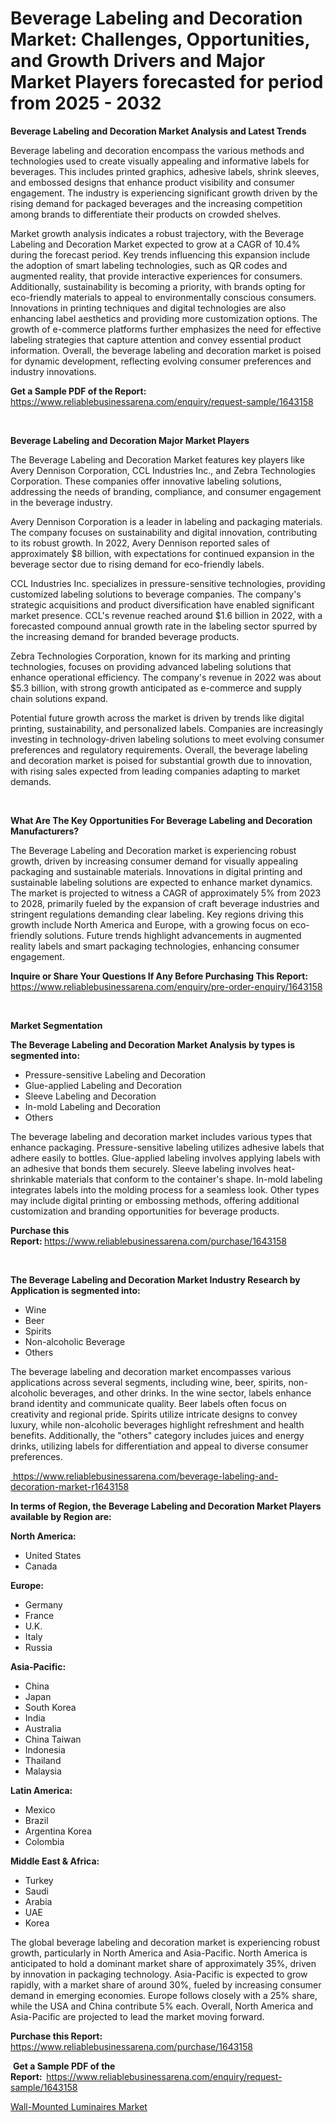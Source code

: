 <p><h1>Beverage Labeling and Decoration Market: Challenges, Opportunities, and Growth Drivers and Major Market Players forecasted for period from 2025 - 2032</h1></p><p><strong>Beverage Labeling and Decoration Market Analysis and Latest Trends</strong></p>
<p><p>Beverage labeling and decoration encompass the various methods and technologies used to create visually appealing and informative labels for beverages. This includes printed graphics, adhesive labels, shrink sleeves, and embossed designs that enhance product visibility and consumer engagement. The industry is experiencing significant growth driven by the rising demand for packaged beverages and the increasing competition among brands to differentiate their products on crowded shelves.</p><p>Market growth analysis indicates a robust trajectory, with the Beverage Labeling and Decoration Market expected to grow at a CAGR of 10.4% during the forecast period. Key trends influencing this expansion include the adoption of smart labeling technologies, such as QR codes and augmented reality, that provide interactive experiences for consumers. Additionally, sustainability is becoming a priority, with brands opting for eco-friendly materials to appeal to environmentally conscious consumers. Innovations in printing techniques and digital technologies are also enhancing label aesthetics and providing more customization options. The growth of e-commerce platforms further emphasizes the need for effective labeling strategies that capture attention and convey essential product information. Overall, the beverage labeling and decoration market is poised for dynamic development, reflecting evolving consumer preferences and industry innovations.</p></p>
<p><strong>Get a Sample PDF of the Report:&nbsp;</strong> <a href="https://www.reliablebusinessarena.com/enquiry/request-sample/1643158?utm_campaign=2488&utm_medium=2&utm_source=Github&utm_content=ia&utm_term=28032025&utm_id=beverage-labeling-and-decoration">https://www.reliablebusinessarena.com/enquiry/request-sample/1643158</a></p>
<p>&nbsp;</p>
<p><strong>Beverage Labeling and Decoration Major Market Players</strong></p>
<p><p>The Beverage Labeling and Decoration Market features key players like Avery Dennison Corporation, CCL Industries Inc., and Zebra Technologies Corporation. These companies offer innovative labeling solutions, addressing the needs of branding, compliance, and consumer engagement in the beverage industry.</p><p>Avery Dennison Corporation is a leader in labeling and packaging materials. The company focuses on sustainability and digital innovation, contributing to its robust growth. In 2022, Avery Dennison reported sales of approximately $8 billion, with expectations for continued expansion in the beverage sector due to rising demand for eco-friendly labels.</p><p>CCL Industries Inc. specializes in pressure-sensitive technologies, providing customized labeling solutions to beverage companies. The company's strategic acquisitions and product diversification have enabled significant market presence. CCL's revenue reached around $1.6 billion in 2022, with a forecasted compound annual growth rate in the labeling sector spurred by the increasing demand for branded beverage products.</p><p>Zebra Technologies Corporation, known for its marking and printing technologies, focuses on providing advanced labeling solutions that enhance operational efficiency. The company's revenue in 2022 was about $5.3 billion, with strong growth anticipated as e-commerce and supply chain solutions expand.</p><p>Potential future growth across the market is driven by trends like digital printing, sustainability, and personalized labels. Companies are increasingly investing in technology-driven labeling solutions to meet evolving consumer preferences and regulatory requirements. Overall, the beverage labeling and decoration market is poised for substantial growth due to innovation, with rising sales expected from leading companies adapting to market demands.</p></p>
<p>&nbsp;</p>
<p><strong>What Are The Key Opportunities For Beverage Labeling and Decoration Manufacturers?</strong></p>
<p><p>The Beverage Labeling and Decoration market is experiencing robust growth, driven by increasing consumer demand for visually appealing packaging and sustainable materials. Innovations in digital printing and sustainable labeling solutions are expected to enhance market dynamics. The market is projected to witness a CAGR of approximately 5% from 2023 to 2028, primarily fueled by the expansion of craft beverage industries and stringent regulations demanding clear labeling. Key regions driving this growth include North America and Europe, with a growing focus on eco-friendly solutions. Future trends highlight advancements in augmented reality labels and smart packaging technologies, enhancing consumer engagement.</p></p>
<p><strong>Inquire or Share Your Questions If Any Before Purchasing This Report:</strong> <a href="https://www.reliablebusinessarena.com/enquiry/pre-order-enquiry/1643158?utm_campaign=2488&utm_medium=2&utm_source=Github&utm_content=ia&utm_term=28032025&utm_id=beverage-labeling-and-decoration">https://www.reliablebusinessarena.com/enquiry/pre-order-enquiry/1643158</a></p>
<p>&nbsp;</p>
<p><strong>Market Segmentation</strong></p>
<p><strong>The Beverage Labeling and Decoration Market Analysis by types is segmented into:</strong></p>
<p><ul><li>Pressure-sensitive Labeling and Decoration</li><li>Glue-applied Labeling and Decoration</li><li>Sleeve Labeling and Decoration</li><li>In-mold Labeling and Decoration</li><li>Others</li></ul></p>
<p><p>The beverage labeling and decoration market includes various types that enhance packaging. Pressure-sensitive labeling utilizes adhesive labels that adhere easily to bottles. Glue-applied labeling involves applying labels with an adhesive that bonds them securely. Sleeve labeling involves heat-shrinkable materials that conform to the container's shape. In-mold labeling integrates labels into the molding process for a seamless look. Other types may include digital printing or embossing methods, offering additional customization and branding opportunities for beverage products.</p></p>
<p><strong>Purchase this Report:&nbsp;</strong><a href="https://www.reliablebusinessarena.com/purchase/1643158?utm_campaign=2488&utm_medium=2&utm_source=Github&utm_content=ia&utm_term=28032025&utm_id=beverage-labeling-and-decoration">https://www.reliablebusinessarena.com/purchase/1643158</a></p>
<p>&nbsp;</p>
<p><strong>The Beverage Labeling and Decoration Market Industry Research by Application is segmented into:</strong></p>
<p><ul><li>Wine</li><li>Beer</li><li>Spirits</li><li>Non-alcoholic Beverage</li><li>Others</li></ul></p>
<p><p>The beverage labeling and decoration market encompasses various applications across several segments, including wine, beer, spirits, non-alcoholic beverages, and other drinks. In the wine sector, labels enhance brand identity and communicate quality. Beer labels often focus on creativity and regional pride. Spirits utilize intricate designs to convey luxury, while non-alcoholic beverages highlight refreshment and health benefits. Additionally, the "others" category includes juices and energy drinks, utilizing labels for differentiation and appeal to diverse consumer preferences.</p></p>
<p><a href="https://www.reliablebusinessarena.com/beverage-labeling-and-decoration-market-r1643158?utm_campaign=2488&utm_medium=2&utm_source=Github&utm_content=ia&utm_term=28032025&utm_id=beverage-labeling-and-decoration">&nbsp;https://www.reliablebusinessarena.com/beverage-labeling-and-decoration-market-r1643158</a></p>
<p><strong>In terms of Region, the Beverage Labeling and Decoration Market Players available by Region are:</strong></p>
<p>
    <p> <strong> North America: </strong>
        <ul>
            <li>United States</li>
            <li>Canada</li>
        </ul>
        </p> 
    <p> <strong> Europe: </strong>
        <ul>
            <li>Germany</li>
            <li>France</li>
            <li>U.K.</li>
            <li>Italy</li>
            <li>Russia</li>
        </ul>
        </p> 
    <p> <strong> Asia-Pacific: </strong>
        <ul>
            <li>China</li>
            <li>Japan</li>
            <li>South Korea</li>
            <li>India</li>
            <li>Australia</li>
            <li>China Taiwan</li>
            <li>Indonesia</li>
            <li>Thailand</li>
            <li>Malaysia</li>
        </ul>
        </p> 
    <p> <strong> Latin America: </strong>
        <ul>
            <li>Mexico</li>
            <li>Brazil</li>
            <li>Argentina Korea</li>
            <li>Colombia</li>
        </ul>
        </p> 
    <p> <strong> Middle East & Africa: </strong>
        <ul>
            <li>Turkey</li>
            <li>Saudi</li>
            <li>Arabia</li>
            <li>UAE</li>
            <li>Korea</li>
        </ul>
    </p>
    </p>
<p><p>The global beverage labeling and decoration market is experiencing robust growth, particularly in North America and Asia-Pacific. North America is anticipated to hold a dominant market share of approximately 35%, driven by innovation in packaging technology. Asia-Pacific is expected to grow rapidly, with a market share of around 30%, fueled by increasing consumer demand in emerging economies. Europe follows closely with a 25% share, while the USA and China contribute 5% each. Overall, North America and Asia-Pacific are projected to lead the market moving forward.</p></p>
<p><strong>Purchase this Report: </strong><a href="https://www.reliablebusinessarena.com/purchase/1643158?utm_campaign=2488&utm_medium=2&utm_source=Github&utm_content=ia&utm_term=28032025&utm_id=beverage-labeling-and-decoration">https://www.reliablebusinessarena.com/purchase/1643158</a></p>
<p>&nbsp;<strong>Get a Sample PDF of the Report:&nbsp;&nbsp;</strong><a href="https://www.reliablebusinessarena.com/enquiry/request-sample/1643158?utm_campaign=2488&utm_medium=2&utm_source=Github&utm_content=ia&utm_term=28032025&utm_id=beverage-labeling-and-decoration">https://www.reliablebusinessarena.com/enquiry/request-sample/1643158</a></p>
<p><strong></strong></p>
<p><p><a href="https://github.com/sherikacas30/Market-Research-Report-List-1/blob/main/wall-mounted-luminaires-market.md?utm_campaign=2488&utm_medium=2&utm_source=Github&utm_content=ia&utm_term=28032025&utm_id=beverage-labeling-and-decoration">Wall-Mounted Luminaires Market</a></p></p>